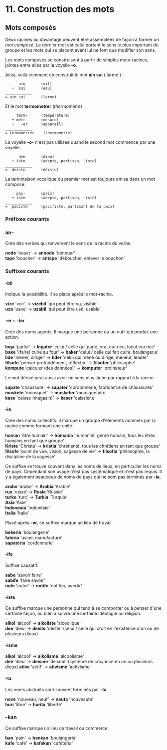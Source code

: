 
# 11. Construction des mots


## Mots composés

Deux racines ou davantage peuvent être assemblées de façon à former un _mot composé_.
Le dernier mot est celui portant le sens le plus important du groupe et les mots qui se placent avant lui ne font que modifier son sens.

Les mots composés se construisent à partir de simples mots-racines, jointes entre elles par la voyelle **-o**.

Ainsi, voilà comment on construit le mot **ain sui** ('larme') :

          ain       (œil)
       +  sui       (eau)
    ____________
    = ain sui       (larme)

Et le mot **termometrer** (_thermomètre_) :

         term-      (température)  
       + metr-      (mesure)
       +   -er      (appareil)
    ____________
    = termometrer    (thermomètre)

La voyelle **-o-** n'est pas utilisée quand le second mot commence par une voyelle.

          dee       (dieu)  
       + iste       (adepte, partisan, -iste)
    ____________
    =  deiste       (déiste)

La terminaison vocalique du premier mot est toujours omise dans un mot composé.

         pac-       (paix)
       + iste       (adepte, partisan, -iste)
    ____________
    =  paciste      (pacifiste, partisant de la paix)


### Préfixes courants

### an-

Crée des verbes qui renversent le sens de la racine du verbe.

**node**
'nouer'
→ **annode**
'dénouer'  
**tape**
'boucher'
→ **antape**
'déboucher, enlever le bouchon'


### Suffixes courants

#### -bil

Indique la possibilité.
Il se place après le mot-racine.

**vize**
'voir'
→ **vizebil**
'qui peut être vu, visible'  
**uza**
'usee'
→ **uzabil**
'qui peut être usé, usable'

#### -er ~ -ter

Crée des noms agents.
Il marque une personne ou un outil qui produit une action.

**loga**
'parler'
→ **logater**
'celui / celle qui parle, orat.eur.rice, locut.eur.rice'  
**bake**
'(faire) cuire au four'
→ **baker**
'celui / celle qui fait cuire, boulanger.e'  
**lide**
'mener, diriger'
→ **lider**
'celui qui mène ou dirige, meneur, leader'  
**filsofe**
'penser profondément, réfléchir'
→ **filsofer**
'philosophe'  
**kompute**
'calculer (des données)'
→ **komputer**
'ordinateur'

Le mot dérivé peut aussi avoir un sens plus lâche par rapport à la racine.

**sapate**
'chaussure'
→ **sapater**
'cordonnier.e, fabricant.e de chaussures'  
**muskete**
'mousquet'
→ **musketer**
'mousquetaire'  
**kase**
'caisse (magasin)'
→ **kaser**
'caissier.e'


#### -ia

Crée des noms collectifs.
Il marque un groupe d'éléments nommés par la racine comme formant une unité.

**homan**
'être humain'
→ **homania**
'humanité, genre humain, tous les êtres humains en tant que groupe'  
**Kriste**
'Christe'
→ **kristia**
'chrétienté, tous les chrétiens en tant que groupe'  
**filsofe**
'point de vue, vision, sagesse de vie'
→ **filsofia**
'philosophie, la discipline de la sagesse'

Ce suffixe se trouve souvent dans les noms de lieux, en particulier les noms de pays.
Cependant son usage n'est pas systématique et n'est pas requis.
Il y a également beaucoup de noms de pays qui ne sont pas terminés par **-ia**.

**arabe**
'arabe'
→ **Arabia**
'Arabie'  
**rus**
'russe'
→ **Rusia**
'Russie'  
**turke**
'turc'
→ **Turkia**
'Turquie'  
**Asia**
'Asie'  
**Indonesia**
'Indonésie'  
**Italia**
'Italie'

Placé après **-er**, ce suffixe marque un lieu de travail.

**bekeria**
'boulangerie'  
**fateria**
'usine, manufacture'  
**sapateria**
'cordonnerie'

#### -ife

Suffixe causatif.

**sabe**
'savoir faire'  
**sabife**
'faire savoir'  
**note**
'noter'
→ **notife**
'notifier, avertir'

#### -iste

Ce suffixe marque une personne qui tend à se comporter ou à penser d'une certaine façon, ou bien à suivre une certaine idéologie ou religion.

**alkol**
'alcool'
→ **alkoliste**
'alcoolique'  
**dee**
'dieu'
→ **deiste**
'déiste' (celui / celle qui croit en l'existence d'un ou de plusieurs dieux)

#### -isme

**alkol**
'alcool'
→ **alkolisme**
'alcoolisme'  
**dee**
'dieu'
→ **deisme**
'déisme' (système de croyance en un ou plusieurs dieux)
**ative**
'actif'
→ **ativisme**
'activisme'

#### -ta

Les noms abstraits sont souvent terminés par **-ta**.

**nove**
'nouveau, neuf'
→ **neuta**
'nouveauté'  
**huri**
'libre'
→ **hurita**
'liberté'

### -kan

Ce suffixe marque un lieu de travail ou commerce.

**ban**
'pain'
→ **bankan**
'boulangerie'  
**kafe**
'café'
→ **kafekan**
'cafétéria'


